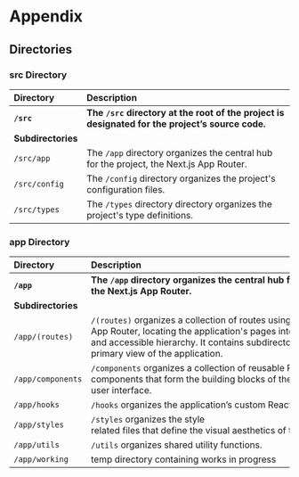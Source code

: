 # Appendix

## Directories

### src Directory

| **Directory**      | **Description**                                                                                  |
| :----------------- | :----------------------------------------------------------------------------------------------- |
| **`/src`**         | **The `/src` directory at the root of the project is designated for the project’s source code.** |
| **Subdirectories** |                                                                                                  |
| `/src/app`         | The `/app` directory organizes the central hub for the project, the Next.js App Router.          |
| `/src/config`      | The `/config` directory organizes the project's configuration files.                             |
| `/src/types`       | The `/types` directory directory organizes the project's type definitions.                       |

### app Directory

| **Directory**      | **Description**                                                                                                                                                                                                              |
| :----------------- | :--------------------------------------------------------------------------------------------------------------------------------------------------------------------------------------------------------------------------- |
| **`/app`**         | **The `/app` directory organizes the central hub for the project, the Next.js App Router.**                                                                                                                                  |
| **Subdirectories** |                                                                                                                                                                                                                              |
| `/app/(routes)`    | `/(routes)` organizes a collection of routes using the Next.js App Router, locating the application's pages into a structured and accessible hierarchy. It contains subdirectories for each primary view of the application. |
| `/app/components`  | `/components` organizes a collection of reusable React components that form the building blocks of the application's user interface.                                                                                         |
| `/app/hooks`       | `/hooks` organizes the application’s custom React hooks.                                                                                                                                                                     |
| `/app/styles`      | `/styles` organizes the style related files that define the visual aesthetics of the application.                                                                                                                            |
| `/app/utils`       | `/utils` organizes shared utility functions.                                                                                                                                                                                 |
| `/app/working`     | temp directory containing works in progress                                                                                                                                                                                  |
